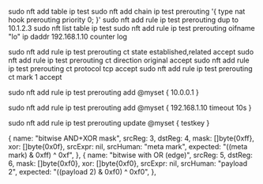 sudo nft add table ip test
sudo nft add chain ip test prerouting '{ type nat hook prerouting priority 0; }'
sudo nft add rule ip test prerouting dup to 10.1.2.3
sudo nft list table ip test
sudo nft add rule ip test prerouting oifname "lo" ip daddr 192.168.1.10 counter log

sudo nft add rule ip test prerouting ct state established,related accept
sudo nft add rule ip test prerouting ct direction original accept
sudo nft add rule ip test prerouting ct protocol tcp accept
sudo nft add rule ip test prerouting ct mark 1 accept


sudo nft add rule ip test prerouting add @myset { 10.0.0.1 }

sudo nft add rule ip test prerouting add @myset { 192.168.1.10 timeout 10s }

sudo nft add rule ip test prerouting update @myset { testkey }



{
	name:     "bitwise AND+XOR mask",
	srcReg:   3,
	dstReg:   4,
	mask:     []byte{0xff},
	xor:      []byte{0x0f},
	srcExpr:  nil,
	srcHuman: "meta mark",
	expected: "((meta mark) & 0xff) ^ 0xf",
},
{
	name:     "bitwise with OR (edge)",
	srcReg:   5,
	dstReg:   6,
	mask:     []byte{0xf0},
	xor:      []byte{0xf0},
	srcExpr:  nil,
	srcHuman: "payload 2",
	expected: "((payload 2) & 0xf0) ^ 0xf0",
},






